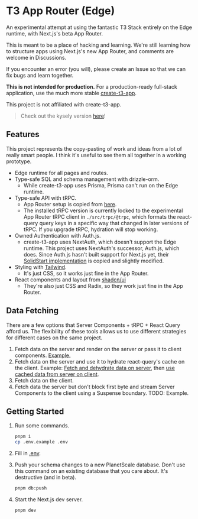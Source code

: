 # T3 App Router (Edge)

An experimental attempt at using the fantastic T3 Stack entirely on the Edge runtime, with Next.js's beta App Router.

This is meant to be a place of hacking and learning. We're still learning how to structure apps using Next.js's new App Router, and comments are welcome in Discussions.

If you encounter an error (you will), please create an Issue so that we can fix bugs and learn together.

**This is not intended for production.** For a production-ready full-stack application, use the much more stable [create-t3-app](https://github.com/t3-oss/create-t3-app).

This project is not affiliated with create-t3-app.

> Check out the kysely version [here](https://github.com/mattddean/t3-app-router-edge)!

## Features

This project represents the copy-pasting of work and ideas from a lot of really smart people. I think it's useful to see them all together in a working prototype.

- Edge runtime for all pages and routes.
- Type-safe SQL and schema management with drizzle-orm.
  - While create-t3-app uses Prisma, Prisma can't run on the Edge runtime.
- Type-safe API with tRPC.
  - App Router setup is copied from [here](https://github.com/trpc/next-13).
  - The installed tRPC version is currently locked to the experimental App Router tRPC client in `./src/trpc/@trpc`, which formats the react-query query keys in a specific way that changed in later versions of tRPC. If you upgrade tRPC, hydration will stop working.
- Owned Authentication with Auth.js.
  - create-t3-app uses NextAuth, which doesn't support the Edge runtime. This project uses NextAuth's successor, Auth.js, which does. Since Auth.js hasn't built support for Next.js yet, their [SolidStart implementation](https://github.com/nextauthjs/next-auth/tree/36ad964cf9aec4561dd4850c0f42b7889aa9a7db/packages/frameworks-solid-start/src) is copied and slightly modified.
- Styling with [Tailwind](https://tailwindcss.com/).
  - It's just CSS, so it works just fine in the App Router.
- React components and layout from [shadcn/ui](https://github.com/shadcn/ui)
  - They're also just CSS and Radix, so they work just fine in the App Router.

## Data Fetching

There are a few options that Server Components + tRPC + React Query afford us. The flexibility of these tools allows us to use different strategies for different cases on the same project.

1. Fetch data on the server and render on the server or pass it to client components. [Example.](https://github.com/mattddean/t3-app-router-edge/blob/03cd3c0d16fb08a208279e08d90014e8e4fc8322/src/app/profile/page.tsx#L14)
1. Fetch data on the server and use it to hydrate react-query's cache on the client. Example: [Fetch and dehydrate data on server](https://github.com/mattddean/t3-app-router-edge/blob/c64d8dd8246491b7c4314c764b13d493b616df09/src/app/page.tsx#L19-L39), then [use cached data from server on client](https://github.com/mattddean/t3-app-router-edge/blob/03cd3c0d16fb08a208279e08d90014e8e4fc8322/src/components/posts-table.tsx#L84-L87).
1. Fetch data on the client.
1. Fetch data the server but don't block first byte and stream Server Components to the client using a Suspense boundary. TODO: Example.

## Getting Started

1. Run some commands.

   ```sh
   pnpm i
   cp .env.example .env
   ```

2. Fill in [.env](./.env).

3. Push your schema changes to a new PlanetScale database. Don't use this command on an existing database that you care about. It's destructive (and in beta).

   ```sh
   pnpm db:push
   ```

4. Start the Next.js dev server.

   ```sh
   pnpm dev
   ```
